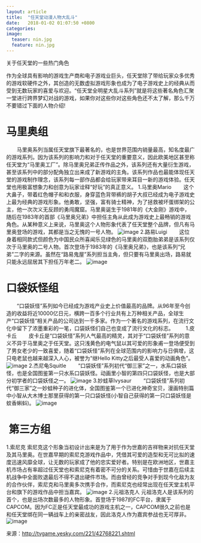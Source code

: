 ```yaml
---
layout: article
title:  "任天堂动漫人物大乱斗"
date:   2018-01-02 01:07:50 +0800
categories:  
image:
  teaser: nin.jpg
  feature: nin.jpg
---
```

关于任天堂的一些热门角色


作为全球具有影响的游戏生产商和电子游戏业巨头，任天堂除了带给玩家众多优秀的游戏软硬件之外，其创造的无数虚拟游戏形象也成为了电子游戏史上的经典从而受到无数玩家的喜爱与欢迎。“任天堂全明星大乱斗系列”就是将这些著名角色汇聚一堂进行跨界梦幻对战的游戏，如果你对这些你对这些角色还不太了解，那么千万不要错过下面的人物介绍!

#  马里奥组
　　马里奥系列当属任天堂旗下最著名的，也是世界范围内销量最高，知名度最广的游戏系列。因为该系列的影响力和对于任天堂的重要意义，因此欧美地区甚至称任天堂为“马里奥工厂”。除马里奥兄弟正传作品之外，该系列还有大量衍生游戏，甚至该系列中的部分配角独立出来成了新游戏的主角。该系列作品也最能体现任天堂的游戏制作理念，该系列每一部作品都会给玩家带来耳目一新的游戏体验。任天堂也用极富想象力和创意为玩家诠释“好玩”的真正意义。
   1.马里奥Mario
　　这个大鼻子，带着红色帽子和和衣服，身穿蓝色背带裤的胡子大叔已经成为电子游戏史上最为经典的游戏形象。他勇敢，坚强，富有骑士精神，为了拯救被坏蛋绑架的公主，他一次次义无反顾的勇闯魔窟。马里奥诞生于1981年的《大金刚》游戏中，随后在1983年的首部《马里奥兄弟》中担任主角从此成为游戏史上最畅销的游戏角色。从某种意义上来说，马里奥这个人物形象代表了任天堂整个品牌，但凡有马里奥登场的游戏，其都是当之无愧的一号人物。
![image](https://raw.githubusercontent.com/arstome/arstome.github.io/master/images/one.jpg)
   2.路易Luigi
　　这位身着相同款式但颜色为中国民众所喜闻乐见绿色的马里奥的双胞胎弟弟是该系列仅次于马里奥的二号人物。首次登场于1983年的《马里奥兄弟》，也是该系列“兄弟”二字的来源。虽然在“路易鬼屋”系列担当主角，但只要有马里奥出场，路易就只能永远屈居其下担任万年老二。
![image](https://raw.githubusercontent.com/arstome/arstome.github.io/master/public/three.jpg)
 
 #  口袋妖怪组
　　“口袋妖怪”系列如今已经成为游戏产业史上价值最高的品牌。从96年至今创造的收益将近10000亿日元，横跨一百多个行业共有上万种相关产品，全球生产“口袋妖怪”相关产品的公司达到一千多家。作为一个著名的游戏系列，在流行文化中留下了浓墨重彩的一笔，口袋妖怪们自己也变成了流行文化的标志。
　　1.皮卡丘
　　皮卡丘是“口袋妖怪”系列人气最高的精灵，其对于“口袋妖怪”系列的意义不异于马里奥之于任天堂。这只浅黄色的电气鼠以其可爱的形象甫一登场便受到了男女老少的一致喜爱，随着“口袋妖怪”系列在全球范围内的影响力与日俱增，这只电老鼠也越来越深入人心，被誉为“继Hello Kitty之后最受人喜爱的动画角色”。
![image](https://raw.githubusercontent.com/arstome/arstome.github.io/master/public/four.jpg)
   2.杰尼龟Squitle
　　“口袋妖怪”系列初代“御三家”之一，水系口袋妖怪，也是全国图鉴第一只水系口袋妖怪。动画里小智的第四只口袋妖怪，也是大部分初学者的口袋妖怪之一。
![image](https://raw.githubusercontent.com/arstome/arstome.github.io/master/public/five.jpg)
   3.妙蛙草Ivysaur
　　“口袋妖怪”系列初代“御三家”之一妙蛙种子的进化体，全国图鉴第一个已进化神奇宝贝，漫画特别篇中小智从大木博士那里获得的第一只口袋妖怪(小智自己获得的第一只口袋妖怪是蚊香蝌蚪)。
![image](https://raw.githubusercontent.com/arstome/arstome.github.io/master/public/six.jpg)

#  第三方组
  1.索尼克
  索尼克这个形象当初设计出来是为了用于作为世嘉的吉祥物来对抗任天堂及其马里奥。在世嘉早期的索尼克游戏作品中，凭借其可爱的造型和无可比拟的速度迅速风靡全球，让无数的玩家成了他的忠实爱好者。特别是在欧洲地区，世嘉主机市场占有率超过任天堂也和索尼克有着密不可分的关系。可惜由于世嘉在后续主机战争中全面败退最后不得不退出硬件市场。而由曾经的竞争对手到现今化敌为友的合作伙伴，索尼克和马里奥多次携手合作，而索尼克也经常出现在任天堂主机平台和旗下的游戏作品中担当嘉宾。
![image](https://raw.githubusercontent.com/arstome/arstome.github.io/master/public/seven.jpg)
 2.元祖洛克人
  元祖洛克人是该系列的首个，也是出场次数最多的人物形象。首登场于1987的FC平台，隶属于CAPCOM。因为FC正是任天堂最成功的游戏主机之一，CAPCOM很久之前也是和任天堂绑在同一辆战车上的亲密战友，因此洛克人作为嘉宾参战也无可厚非。
![image](https://raw.githubusercontent.com/arstome/arstome.github.io/master/public/eight.jpg)

来源：http://tvgame.yesky.com/221/42768221.shtml
